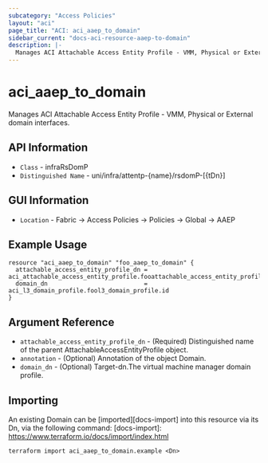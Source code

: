 ```yaml
---
subcategory: "Access Policies"
layout: "aci"
page_title: "ACI: aci_aaep_to_domain"
sidebar_current: "docs-aci-resource-aaep-to-domain"
description: |-
  Manages ACI Attachable Access Entity Profile - VMM, Physical or External domain interfaces.
---
```


# aci_aaep_to_domain #

Manages ACI Attachable Access Entity Profile  - VMM, Physical or External domain interfaces.

## API Information ##

* `Class` - infraRsDomP
* `Distinguished Name` - uni/infra/attentp-{name}/rsdomP-[{tDn}]

## GUI Information ##

* `Location` - Fabric -> Access Policies -> Policies -> Global -> AAEP


## Example Usage ##

```hcl
resource "aci_aaep_to_domain" "foo_aaep_to_domain" {
  attachable_access_entity_profile_dn = aci_attachable_access_entity_profile.fooattachable_access_entity_profile.id
  domain_dn                           = aci_l3_domain_profile.fool3_domain_profile.id
}
```

## Argument Reference ##

* `attachable_access_entity_profile_dn` - (Required) Distinguished name of the parent AttachableAccessEntityProfile object.
* `annotation` - (Optional) Annotation of the object Domain.
* `domain_dn` - (Optional) Target-dn.The virtual machine manager domain profile.


## Importing ##

An existing Domain can be [imported][docs-import] into this resource via its Dn, via the following command:
[docs-import]: https://www.terraform.io/docs/import/index.html


```
terraform import aci_aaep_to_domain.example <Dn>
```
